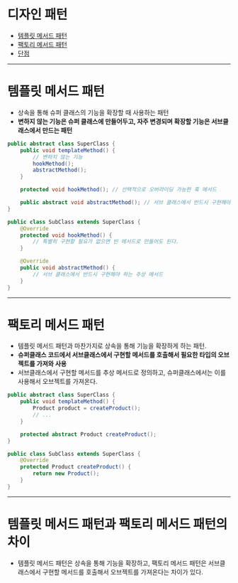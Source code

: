 # 디자인 패턴

- [템플릿 메서드 패턴](#템플릿-메서드-패턴)
- [팩토리 메서드 패턴](#팩토리-메서드-패턴)
- [단점](#단점)

---

# 템플릿 메서드 패턴

- 상속을 통해 슈퍼 클래스의 기능을 확장할 때 사용하는 패턴
- **변하지 않는 기능은 슈퍼 클래스에 만들어두고, 자주 변경되며 확장할 기능은 서브클래스에서 만드는 패턴**

```java
public abstract class SuperClass {
    public void templateMethod() {
        // 변하지 않는 기능
        hookMethod();
        abstractMethod();
    }

    protected void hookMethod(); // 선택적으로 오버라이딩 가능한 훅 메서드

    public abstract void abstractMethod(); // 서브 클래스에서 반드시 구현해야 하는 추상 메서드
}
```

```java
public class SubClass extends SuperClass {
    @Override
    protected void hookMethod() {
        // 특별히 구현할 필요가 없으면 빈 메서드로 만들어도 된다.
    }

    @Override
    public void abstractMethod() {
        // 서브 클래스에서 반드시 구현해야 하는 추상 메서드
    }
}
```

---

# 팩토리 메서드 패턴

- 템플릿 메서드 패턴과 마찬가지로 상속을 통해 기능을 확장하게 하는 패턴.
- **슈퍼클래스 코드에서 서브클래스에서 구현할 메서드를 호출해서 필요한 타입의 오브젝트를 가져와 사용**
- 서브클래스에서 구현할 메서드를 추상 메서드로 정의하고, 슈퍼클래스에서는 이를 사용해서 오브젝트를 가져온다.

```java
public abstract class SuperClass {
    public void templateMethod() {
        Product product = createProduct();
        // ...
    }

    protected abstract Product createProduct();
}
```

```java
public class SubClass extends SuperClass {
    @Override
    protected Product createProduct() {
        return new Product();
    }
}
```

---

# 템플릿 메서드 패턴과 팩토리 메서드 패턴의 차이

- 템플릿 메서드 패턴은 상속을 통해 기능을 확장하고, 팩토리 메서드 패턴은 서브클래스에서 구현할 메서드를 호출해서 오브젝트를 가져온다는 차이가 있다.